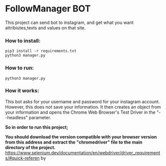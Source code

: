 # FollowManager BOT
This project can send bot to instagram, and get what you want attribiutes,texts and values on that site.

### How to install:
``pip3 install -r requirements.txt``   
``python3 manager.py``

### How to run:
``python3 manager.py``

### How it works:
This bot asks for your username and password for your instagram account. However, this does not save your information.
It then creates an object from your information and opens the Chrome Web Browser's Test Driver in the "--headless" parameter.

**So in order to run this project;**

**You should download the version compatible with your browser version from this address and extract the "chromedriver" file to the main directory of the project.**
https://www.selenium.dev/documentation/en/webdriver/driver_requirements/#quick-referen by
